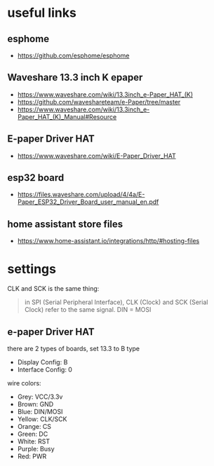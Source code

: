 # useful links

## esphome

- https://github.com/esphome/esphome

## Waveshare 13.3 inch K epaper

- https://www.waveshare.com/wiki/13.3inch_e-Paper_HAT_(K)
- https://github.com/waveshareteam/e-Paper/tree/master
- https://www.waveshare.com/wiki/13.3inch_e-Paper_HAT_(K)_Manual#Resource


## E-paper Driver HAT

- https://www.waveshare.com/wiki/E-Paper_Driver_HAT

## esp32 board

- https://files.waveshare.com/upload/4/4a/E-Paper_ESP32_Driver_Board_user_manual_en.pdf

## home assistant store files

- https://www.home-assistant.io/integrations/http/#hosting-files





# settings

CLK and SCK is the same thing:
> in SPI (Serial Peripheral Interface), CLK (Clock) and SCK (Serial Clock) refer to the same signal. 
DIN = MOSI

## e-paper Driver HAT
there are 2 types of boards, set 13.3 to B type
- Display Config: B
- Interface Config: 0




wire colors:
- Grey: VCC/3.3v 
- Brown: GND
- Blue: DIN/MOSI
- Yellow: CLK/SCK
- Orange: CS
- Green: DC
- White: RST
- Purple: Busy
- Red: PWR